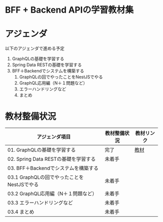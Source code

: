 # BFF + Backend APIの学習教材集

# アジェンダ
以下のアジェンダで進める予定
01. GraphQLの基礎を学習する
02. Spring Data RESTの基礎を学習する
03. BFF＋Backendでシステムを構築する
    1. GraphQLの回でやったことをNestJSでやる
    2. GraphQL応用編（N＋１問題など）
    3. エラーハンドリングなど
    4. まとめ

# 教材整備状況

| アジェンダ項目                                                                 | 教材整備状況      | 教材リンク            |
|-------------------------------------------------------------------------------|----------------------|----------------------|
| 01. GraphQLの基礎を学習する                                                    | 完了                 | [教材](./01.graphql-handson/README.md)                 |
| 02. Spring Data RESTの基礎を学習する                                           | 未着手               |                        |
| 03. BFF＋Backendでシステムを構築する                                            |                      |                        |
| 03.1 GraphQLの回でやったことをNestJSでやる                                     | 未着手               |                        |
| 03.2 GraphQL応用編（N＋１問題など）                                            | 未着手               |                        |
| 03.3 エラーハンドリングなど                                                    | 未着手               |                        |
| 03.4 まとめ                                                                    | 未着手               |                        |